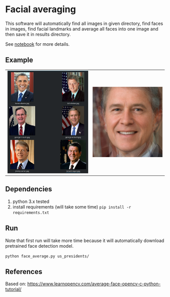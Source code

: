 # Facial averaging

This software will automatically find all images in given directory, find faces in images, find facial landmarks and average all faces into one image and then save it in results directory.

See [notebook](face_average_example.ipynb) for more details.

## Example

| | |
|------------------------|---------------|
| ![president_samples](images/president_samples.png) | ![president_results](images/president_results.png) |

## Dependencies

1. python 3.x tested
2. install requirements (will take some time) `pip install -r requirements.txt`

## Run

Note that first run will take more time because it will automatically download pretrained face detection model.

```python face_average.py us_presidents/```

## References

Based on: https://www.learnopencv.com/average-face-opencv-c-python-tutorial/
